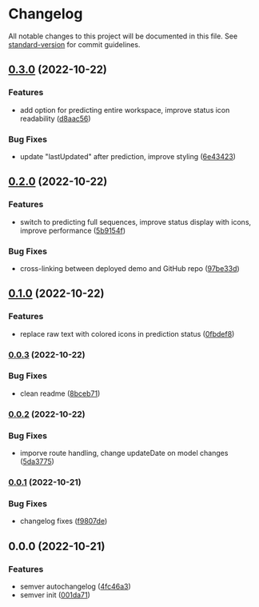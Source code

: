 # Changelog

All notable changes to this project will be documented in this file. See [standard-version](https://github.com/conventional-changelog/standard-version) for commit guidelines.

## [0.3.0](https://github.com/chrispysz/amyloid-ui/compare/v0.2.0...v0.3.0) (2022-10-22)


### Features

* add option for predicting entire workspace, improve status icon readability ([d8aac56](https://github.com/chrispysz/amyloid-ui/commit/d8aac561329264492056765ad7123f61f8b740d2))


### Bug Fixes

* update "lastUpdated" after prediction, improve styling ([6e43423](https://github.com/chrispysz/amyloid-ui/commit/6e4342350dc8d2fa7a9bf9770f151f6a62b962ae))

## [0.2.0](https://github.com/chrispysz/amyloid-ui/compare/v0.1.0...v0.2.0) (2022-10-22)


### Features

* switch to predicting full sequences, improve status display with icons, improve performance ([5b9154f](https://github.com/chrispysz/amyloid-ui/commit/5b9154f1f36a468dc8d88d8267abdc9624c84a22))


### Bug Fixes

* cross-linking between deployed demo and  GitHub repo ([97be33d](https://github.com/chrispysz/amyloid-ui/commit/97be33dd8aebe913d943c5c6ff9401dd669e4e6a))

## [0.1.0](https://github.com/chrispysz/amyloid-ui/compare/v0.0.3...v0.1.0) (2022-10-22)


### Features

* replace raw text with colored icons in prediction status ([0fbdef8](https://github.com/chrispysz/amyloid-ui/commit/0fbdef82a97a3118dacacef6055334e16a7b3f9a))

### [0.0.3](https://github.com/chrispysz/amyloid-ui/compare/v0.0.2...v0.0.3) (2022-10-22)


### Bug Fixes

* clean readme ([8bceb71](https://github.com/chrispysz/amyloid-ui/commit/8bceb7170ef47a3f4015736facf77f4c137d2c42))

### [0.0.2](https://github.com/chrispysz/amyloid-ui/compare/v0.0.1...v0.0.2) (2022-10-22)


### Bug Fixes

* imporve route handling, change updateDate on model changes ([5da3775](https://github.com/chrispysz/amyloid-ui/commit/5da37759e4abdf404e6dc2b2d124598f8bc8bc4a))

### [0.0.1](https://github.com/chrispysz/amyloid-ui/compare/v0.0.0...v0.0.1) (2022-10-21)


### Bug Fixes

* changelog fixes ([f9807de](https://github.com/chrispysz/amyloid-ui/commits/f9807dec5ff5c21f76e4ac838a473213a6d7251f))

## 0.0.0 (2022-10-21)


### Features

* semver autochangelog ([4fc46a3](https://github.com/chrispysz/amyloid-ui/commit/4fc46a359aeb50482bf3f49f35d4a7fa169f2b81))
* semver init ([001da71](https://github.com/chrispysz/amyloid-ui/commit/001da7127bb4418d98adbc8f293e9dc44dd6dddb))
